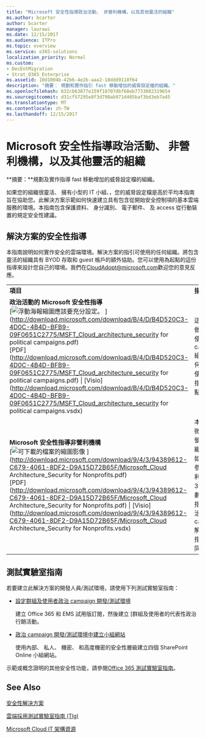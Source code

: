 ```yaml
---
title: "Microsoft 安全性指導政治活動、 非營利機構，以及其他靈活的組織"
ms.author: bcarter
author: bcarter
manager: laurawi
ms.date: 12/15/2017
ms.audience: ITPro
ms.topic: overview
ms.service: o365-solutions
localization_priority: Normal
ms.custom:
- DecEntMigration
- Strat_O365_Enterprise
ms.assetid: 10d1004b-42b6-4e2b-aaa2-18ddd9118f64
description: "摘要： 規劃和實作指引 fast 移動增加的威脅設定檔的組織。"
ms.openlocfilehash: 632cb63877e159f18707dbf68eb7733082319654
ms.sourcegitcommit: d31cf57295e8f3d798ab971d405baf3bd3eb7a45
ms.translationtype: MT
ms.contentlocale: zh-TW
ms.lasthandoff: 12/15/2017
---
```

# <a name="microsoft-security-guidance-for-political-campaigns-nonprofits-and-other-agile-organizations"></a>Microsoft 安全性指導政治活動、 非營利機構，以及其他靈活的組織

 **摘要：**規劃及實作指導 fast 移動增加的威脅設定檔的組織。
  
如果您的組織很靈活、 擁有小型的 IT 小組、，您的威脅設定檔是高於平均本指南旨在協助您。此解決方案示範如何快速建立具有包含從開始安全控制項的基本雲端服務的環境。本指南包含保護資料、 身分識別、 電子郵件、 及 access 從行動裝置的規定安全性建議。
  
## <a name="security-solution-guidance"></a>解決方案的安全性指導

本指南說明如何實作安全的雲端環境。解決方案的指引可使用的任何組織。將包含靈活的組織具有 BYOD 存取和 guest 帳戶的額外協助。您可以使用為起點的這份指導來設計您自己的環境。我們在[CloudAdopt@microsoft.com](mailto:CloudAdopt@microsoft.com)歡迎您的意見反應。 
  
|||
|:-----|:-----|
|**項目** <br/> |**描述** <br/> |
|**政治活動的 Microsoft 安全性指導** <br/> [![浮動海報縮圖應該要充分設定。](images/d370ce28-ca40-4930-9a2c-907312aa06c8.png)          ](http://download.microsoft.com/download/B/4/D/B4D520C3-4D0C-4B4D-BFB9-09F0651C2775/MSFT_Cloud_architecture_security for political campaigns.pdf) <br/> [PDF](http://download.microsoft.com/download/B/4/D/B4D520C3-4D0C-4B4D-BFB9-09F0651C2775/MSFT_Cloud_architecture_security for political campaigns.pdf)  \| [Visio](http://download.microsoft.com/download/B/4/D/B4D520C3-4D0C-4B4D-BFB9-09F0651C2775/MSFT_Cloud_architecture_security for political campaigns.vsdx) <br/> |這份指導做為範例使用政治 campaign 組織。任何環境中使用這份指導為起點。  <br/> |
|**Microsoft 安全性指導非營利機構** <br/> [![可下載的檔案的縮圖影像](images/e4784889-1c69-4067-9a8f-31d31d1eceea.png)          ](http://download.microsoft.com/download/9/4/3/94389612-C679-4061-8DF2-D9A15D72B65F/Microsoft_Cloud Architecture_Security for Nonprofits.pdf) <br/> [PDF](http://download.microsoft.com/download/9/4/3/94389612-C679-4061-8DF2-D9A15D72B65F/Microsoft_Cloud Architecture_Security for Nonprofits.pdf)  \| [Visio](http://download.microsoft.com/download/9/4/3/94389612-C679-4061-8DF2-D9A15D72B65F/Microsoft_Cloud Architecture_Security for Nonprofits.vsdx) <br/> |本指南稍微修訂非營利組織。例如，它會參照非營利 Office 365 計劃。技術指南是政治 campaign 解決方案指南相同。  <br/> |
   
## <a name="test-lab-guides"></a>測試實驗室指南

若要建立此解決方案的開發人員/測試環境，請使用下列測試實驗室指南： 
  
- [設定群組及使用者政治 campaign 開發/測試環境](configure-groups-and-users-for-a-political-campaign-dev-test-environment.md)
    
     建立 Office 365 和 EMS 試用版訂閱，然後建立 [群組及使用者的代表性政治行銷活動。
    
- [政治 campaign 開發/測試環境中建立小組網站](create-team-sites-in-a-political-campaign-dev-test-environment.md)
    
    使用內部、 私人、 機密、 和高度機密的安全性層級建立四個 SharePoint Online 小組網站。
    
示範或概念證明的其他安全性功能，請參閱[Office 365 測試實驗室指南](http://aka.ms/o365tlgs)。
  
## <a name="see-also"></a>See Also

[安全性解決方案](security-solutions.md)
  
[雲端採用測試實驗室指南 (Tlg)](cloud-adoption-test-lab-guides-tlgs.md)
  
[Microsoft Cloud IT 架構資源](microsoft-cloud-it-architecture-resources.md)



